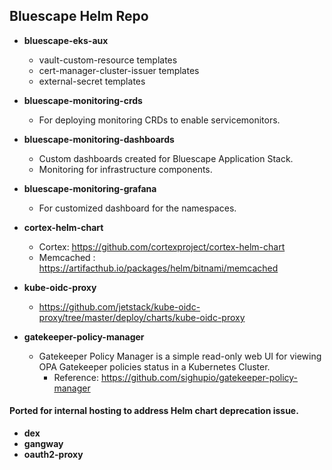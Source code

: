 ## Bluescape Helm Repo

- **bluescape-eks-aux**
    * vault-custom-resource templates
    * cert-manager-cluster-issuer templates
    * external-secret templates
    
- **bluescape-monitoring-crds**
    * For deploying monitoring CRDs to enable servicemonitors.

- **bluescape-monitoring-dashboards**
    * Custom dashboards created for Bluescape Application Stack.
    * Monitoring for infrastructure components.

- **bluescape-monitoring-grafana**
    * For customized dashboard for the namespaces.

- **cortex-helm-chart**
    * Cortex: https://github.com/cortexproject/cortex-helm-chart
    * Memcached : https://artifacthub.io/packages/helm/bitnami/memcached
    
- **kube-oidc-proxy**
    * https://github.com/jetstack/kube-oidc-proxy/tree/master/deploy/charts/kube-oidc-proxy

- **gatekeeper-policy-manager**
    * Gatekeeper Policy Manager is a simple read-only web UI for viewing OPA Gatekeeper 
      policies status in a Kubernetes Cluster.
        - Reference: https://github.com/sighupio/gatekeeper-policy-manager

#### Ported for internal hosting to address Helm chart deprecation issue.
- **dex**
- **gangway**
- **oauth2-proxy**